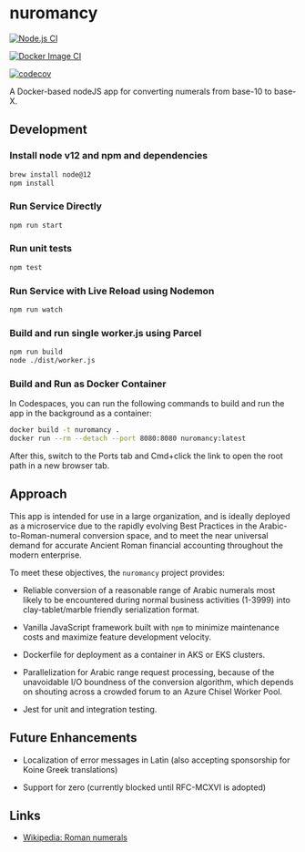 # nuromancy

[![Node.js CI](https://github.com/adamcin/nuromancy/actions/workflows/node.js.yml/badge.svg)](https://github.com/adamcin/nuromancy/actions/workflows/node.js.yml)

[![Docker Image CI](https://github.com/adamcin/nuromancy/actions/workflows/docker-image.yml/badge.svg)](https://github.com/adamcin/nuromancy/actions/workflows/docker-image.yml)

[![codecov](https://codecov.io/gh/adamcin/nuromancy/branch/main/graph/badge.svg?token=EJCHG8H8R2)](https://codecov.io/gh/adamcin/nuromancy)

A Docker-based nodeJS app for converting numerals from base-10 to base-X.

## Development

### Install node v12 and npm and dependencies

```bash
brew install node@12
npm install
```

### Run Service Directly

```bash
npm run start
```

### Run unit tests

```bash
npm test
```

### Run Service with Live Reload using Nodemon

```bash
npm run watch
```

### Build and run single worker.js using Parcel

```bash
npm run build
node ./dist/worker.js
```

### Build and Run as Docker Container

In Codespaces, you can run the following commands to build and run the app in the background as a container:

```bash
docker build -t nuromancy .
docker run --rm --detach --port 8080:8080 nuromancy:latest
```

After this, switch to the Ports tab and Cmd+click the link to open the root path in a new browser tab. 

## Approach

This app is intended for use in a large organization, and is ideally deployed as a microservice due to the rapidly evolving
Best Practices in the Arabic-to-Roman-numeral conversion space, and to meet the near universal demand for
accurate Ancient Roman financial accounting throughout the modern enterprise. 

To meet these objectives, the `nuromancy` project provides:

* Reliable conversion of a reasonable range of Arabic numerals most likely to be encountered during normal business activities (1-3999) into 
clay-tablet/marble friendly serialization format.

* Vanilla JavaScript framework built with `npm` to minimize maintenance costs and maximize feature development velocity.

* Dockerfile for deployment as a container in AKS or EKS clusters.

* Parallelization for Arabic range request processing, because of the unavoidable I/O boundness of the conversion algorithm, which depends on shouting across a crowded 
forum to an Azure Chisel Worker Pool.

* Jest for unit and integration testing.

## Future Enhancements

* Localization of error messages in Latin (also accepting sponsorship for Koine Greek translations)

* Support for zero (currently blocked until RFC-MCXVI is adopted)

## Links

* [Wikipedia: Roman numerals](https://en.wikipedia.org/wiki/Roman_numerals)